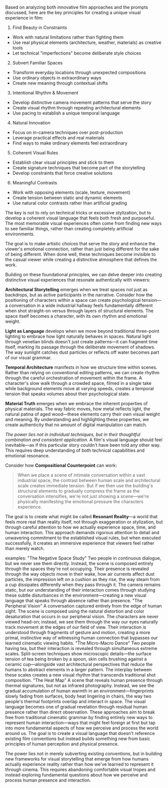 

Based on analyzing both innovative film approaches and the prompts discussed, here are the key principles for creating a unique visual experience in film:

1. Find Beauty in Constraints
- Work with natural limitations rather than fighting them
- Use real physical elements (architecture, weather, materials) as creative tools
- Let technical "imperfections" become deliberate style choices

2. Subvert Familiar Spaces
- Transform everyday locations through unexpected compositions
- Use ordinary objects in extraordinary ways
- Create new meaning through contextual shifts

3. Intentional Rhythm & Movement
- Develop distinctive camera movement patterns that serve the story
- Create visual rhythm through repeating architectural elements
- Use pacing to establish a unique temporal language

4. Natural Innovation
- Focus on in-camera techniques over post-production
- Leverage practical effects and real materials
- Find ways to make ordinary elements feel extraordinary

5. Coherent Visual Rules
- Establish clear visual principles and stick to them
- Create signature techniques that become part of the storytelling
- Develop constraints that force creative solutions

6. Meaningful Contrasts
- Work with opposing elements (scale, texture, movement)
- Create tension between static and dynamic elements
- Use natural color contrasts rather than artificial grading

The key is not to rely on technical tricks or excessive stylization, but to develop a coherent visual language that feels both fresh and purposeful. The most memorable visual experiences often come from finding new ways to see familiar things, rather than creating completely artificial environments.

The goal is to make artistic choices that serve the story and enhance the viewer's emotional connection, rather than just being different for the sake of being different. When done well, these techniques become invisible to the casual viewer while creating a distinctive atmosphere that defines the work.

Building on these foundational principles, we can delve deeper into creating distinctive visual experiences that resonate authentically with viewers:

**Architectural Storytelling** emerges when we treat spaces not just as backdrops, but as active participants in the narrative. Consider how the positioning of characters within a space can create psychological tension—a conversation in a wide industrial hallway feels fundamentally different when shot straight-on versus through layers of structural elements. The space itself becomes a character, with its own rhythm and emotional weight.

**Light as Language** develops when we move beyond traditional three-point lighting to embrace how light naturally behaves in spaces. Natural light through venetian blinds doesn't just create patterns—it can fragment time itself, marking its passage through the deliberate movement of shadows. The way sunlight catches dust particles or reflects off water becomes part of our visual grammar.

**Temporal Architecture** manifests in how we structure time within scenes. Rather than relying on conventional editing patterns, we can create rhythm through the careful orchestration of movement within the frame. A character's slow walk through a crowded space, filmed in a single take while background elements move at varying speeds, creates a temporal tension that speaks volumes about their psychological state.

**Material Truth** emerges when we embrace the inherent properties of physical materials. The way fabric moves, how metal reflects light, the natural patina of aged wood—these elements carry their own visual weight and meaning. By understanding and highlighting these properties, we create authenticity that no amount of digital manipulation can match.

*The power lies not in individual techniques, but in their thoughtful combination and consistent application.* A film's visual language should feel inevitable—as if this particular story couldn't have been told any other way. This requires deep understanding of both technical capabilities and emotional resonance.

Consider how **Compositional Counterpoint** can work:
> When we place a scene of intimate conversation within a vast industrial space, the contrast between human scale and architectural scale creates immediate tension. But if we then use the building's structural elements to gradually compress the frame as the conversation intensifies, we're not just showing a scene—we're physically manifesting the emotional pressure the characters experience.

The goal is to create what might be called **Resonant Reality**—a world that feels more real than reality itself, not through exaggeration or stylization, but through careful attention to how we actually experience space, time, and human interaction. This approach demands rigorous attention to detail and unwavering commitment to the established visual rules, but when executed successfully, it creates an immersive experience that viewers feel rather than merely watch.

examples:
"The Negative Space Study"
Two people in continuous dialogue, but we never see them directly. Instead, the scene is composed entirely through the spaces they're not occupying. Their presence is revealed through the way objects move in their wake, how air currents affect dust particles, the impression left on a cushion as they rise, the way steam from a cup dissipates differently when they pass through it. The camera remains static, but our understanding of their interaction comes through studying these subtle disturbances in the environment—creating a new visual language that speaks through absence rather than presence.
"The Peripheral Vision"
A conversation captured entirely from the edge of human sight. The scene is composed using the natural distortion and color desaturation that occurs in our peripheral vision. The characters are never viewed head-on; instead, we see them through the way our eyes naturally track movement at the edges of our field of view. Their interaction is understood through fragments of gesture and motion, creating a more primal, instinctive way of witnessing human connection that bypasses our learned cinematic viewing habits.
"The Micro-Macro Dance"
Two people having tea, but their interaction is revealed through simultaneous extreme scales. Split-screen techniques show microscopic details—the surface tension of tea being broken by a spoon, skin cells brushing against a ceramic cup—alongside vast architectural perspectives that reduce the humans to abstract elements in a larger pattern. The interplay between these scales creates a new visual rhythm that transcends traditional shot composition.
"The Heat Map"
A scene that reveals human presence through thermal signatures, but not as infrared photography. Instead, we see the gradual accumulation of human warmth in an environment—fingerprints slowly fading from surfaces, body heat lingering in chairs, the way two people's thermal footprints overlap and interact in space. The visual language becomes one of gradual revelation through residual human presence rather than direct observation.
These approaches aim to break free from traditional cinematic grammar by finding entirely new ways to represent human interaction—ways that might feel foreign at first but tap into more fundamental aspects of how we perceive and process the world around us. The goal is to create a visual language that doesn't reference existing film conventions but instead builds something new from basic principles of human perception and physical presence.

The power lies not in merely subverting existing conventions, but in building new frameworks for visual storytelling that emerge from how humans actually experience reality rather than how we've learned to represent it through cinema. This requires abandoning comfortable visual tropes and instead exploring fundamental questions about how we perceive and process human presence and interaction.


